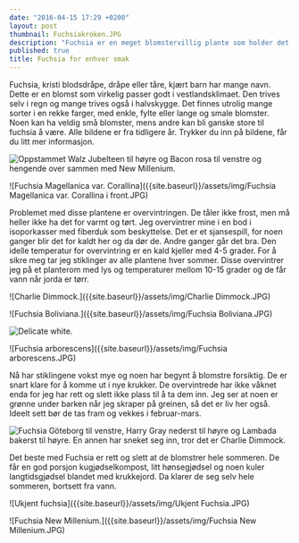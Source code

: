 ```yaml
---
date: "2016-04-15 17:29 +0200"
layout: post
thumbnail: Fuchsiakroken.JPG
description: "Fuchsia er en meget blomstervillig plante som holder det gående hele sommeren fram til frosten kommer. Men får man først dilla på disse, er det gjort. Da vil man bare ha flere og flere. Her er et lite utvalg av ulike sorter."
published: true
title: Fuchsia for enhver smak
---
```



Fuchsia, kristi blodsdråpe, dråpe eller tåre, kjært barn har mange navn. Dette er en blomst som virkelig passer godt i vestlandsklimaet. Den trives selv i regn og mange trives også i halvskygge.  Det finnes utrolig mange sorter i en rekke farger, med enkle, fylte eller lange og smale blomster. Noen kan ha veldig små blomster, mens andre kan bli ganske store til fuchsia å være. Alle bildene er fra tidligere år. Trykker du inn på bildene, får du litt mer informasjon.

![Oppstammet Walz Jubelteen til høyre og Bacon rosa til venstre og hengende over sammen med New Millenium.]({{site.baseurl}}/assets/img/Fuchsiakroken.JPG)


![Fuchsia Magellanica var. Corallina]({{site.baseurl}}/assets/img/Fuchsia Magellanica var. Corallina i front.JPG)


<!--more-->

Problemet med disse plantene er overvintringen. De tåler ikke frost, men må heller ikke ha det for varmt og tørt. Jeg overvintrer mine i en bod i isoporkasser med fiberduk som beskyttelse. Det er et sjansespill, for noen ganger blir det for kaldt her og da dør de. Andre ganger går det bra. Den idelle temperatur for overvintring er en kald kjeller med 4-5 grader. For å sikre meg tar jeg stiklinger av alle plantene hver sommer. Disse overvintrer jeg på et planterom med lys og temperaturer mellom 10-15 grader og de får vann når jorda er tørr. 

![Charlie Dimmock.]({{site.baseurl}}/assets/img/Charlie Dimmock.JPG)

![Fuchsia Boliviana.]({{site.baseurl}}/assets/img/Fuchsia Boliviana.JPG)

![Delicate white.]({{site.baseurl}}/assets/img/Delicate%20white%20.JPG)

![Fuchsia arborescens]({{site.baseurl}}/assets/img/Fuchsia arborescens.JPG)

Nå har stiklingene vokst mye og noen har begynt å blomstre forsiktig. De er snart klare for å komme ut i nye krukker. De overvintrede har ikke våknet enda for jeg har rett og slett ikke plass til å ta dem inn.  Jeg ser at noen er grønne under barken når jeg skraper på greinen, så det er liv her også. Ideelt sett bør de tas fram og vekkes i februar-mars. 

![Fuchsia Göteborg til venstre, Harry Gray nederst til høyre og Lambada bakerst til høyre. En annen har sneket seg inn, tror det er Charlie Dimmock.]({{site.baseurl}}/assets/img/Fuchsia.JPG)

Det beste med Fuchsia er rett og slett at de blomstrer hele sommeren.  De får en god porsjon kugjødselkompost, litt hønsegjødsel og noen kuler langtidsgjødsel blandet med krukkejord. Da klarer de seg selv hele sommeren, bortsett fra vann. 

![Ukjent fuchsia]({{site.baseurl}}/assets/img/Ukjent Fuchsia.JPG)

![Fuchsia New Millenium.]({{site.baseurl}}/assets/img/Fuchsia New Millenium.JPG)
